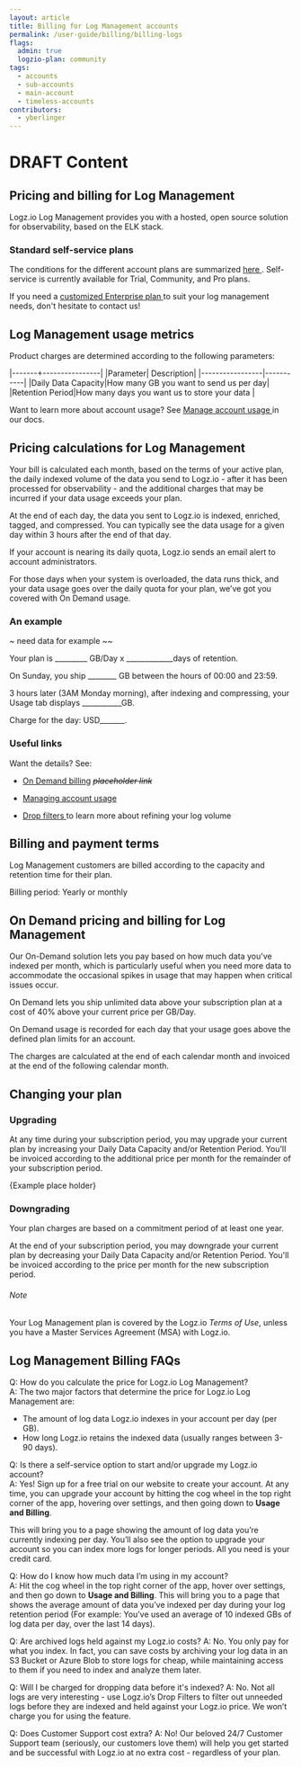 ```yaml
---
layout: article
title: Billing for Log Management accounts 
permalink: /user-guide/billing/billing-logs
flags:
  admin: true
  logzio-plan: community
tags:
  - accounts
  - sub-accounts
  - main-account
  - timeless-accounts
contributors:
  - yberlinger
---
```


# DRAFT Content
## Pricing and billing for Log Management

Logz.io Log Management provides you with a hosted, open source solution for observability, based on the ELK stack.



### Standard self-service plans

The conditions for the different account plans are summarized <a href ="/user-guide/billing/billing-log-plan-summaries" target="_blank">here </a>. Self-service is currently available for Trial, Community, and Pro plans.  

If you need a  <a href ="user-guide/billing/billing-log-plan-summaries#enterprise-plans" target="_blank">customized Enterprise plan </a> to suit your log management needs, don't hesitate to contact us!

## Log Management usage metrics

Product charges are determined according to the following parameters:

|-------+----------------|
|Parameter| Description|
|-----------------|-----------|
|Daily Data Capacity|How many GB you want to send us per day|
|Retention Period|How many days you want us to store your data |



Want to learn more about account usage? See <a href ="/user-guide/accounts/manage-account-usage" target="_blank"> Manage account usage </a> in our docs. 

## Pricing calculations for Log Management 
Your bill is calculated each month, based on the terms of your active plan, the daily indexed volume of the data you send to Logz.io - after it has been processed for observability - and the additional charges that may be incurred if your data usage exceeds your plan. 

At the end of each day, the data you sent to Logz.io is indexed, enriched, tagged, and compressed. You can typically see the data usage for a given day within 3 hours after the end of that day.  <!--provide location Usage information page -->

If your account is nearing its daily quota, Logz.io sends an email alert to account administrators. 

For those days when your system is overloaded, the data runs thick, and your data usage goes over the daily quota for your plan, we’ve got you covered with On Demand usage. 


### An example
<i class="fas fa-info-circle"></i>  

~ need data for example ~~

<!-- place in a box - find syntax -->
Your plan is _________  GB/Day x  _____________days of retention.

On Sunday, you ship ________ GB between the hours of 00:00 and 23:59. 

3 hours later (3AM Monday morning), after indexing and compressing, your Usage tab displays ___________GB.

Charge for the day: USD_______.

### Useful links

Want the details? See: 

+ <a href ="/user-guide/link placeholder" target="_blank"> On Demand billing</a> <!--replace link placeholder --> _~~placeholder link~~_

+ <a href ="/user-guide/accounts/manage-account-usage" target="_blank"> Managing account usage </a>

+ <a href ="/user-guide/accounts/drop-filters/" target="_blank"> Drop filters </a> to learn more about refining your log volume

## Billing and payment terms

Log Management customers are billed according to the capacity and retention time for their plan.

Billing period: Yearly or monthly 

## On Demand pricing and billing for Log Management

Our On-Demand solution lets you pay based on how much data you've indexed per month, which is particularly useful when you need more data to accommodate the occasional spikes in usage that may happen when critical issues occur.  

On Demand lets you ship unlimited data above your subscription plan at a cost of 40% above your current price per GB/Day. 

On Demand usage is recorded for each day that your usage goes above the defined plan limits for an account.

The charges are calculated at the end of each calendar month and invoiced at the end of the following calendar month. 

## Changing your plan

### Upgrading

At any time during your subscription period, you may upgrade your current plan by increasing your Daily Data Capacity and/or Retention Period. You'll be invoiced according to the additional price per month for the remainder of your subscription period.  

{Example place holder}

### Downgrading
Your plan charges are based on a commitment period of at least one year. 

At the end of your subscription period, you may downgrade your current plan by decreasing your Daily Data Capacity and/or Retention Period. You'll be invoiced according to the price per month for the new subscription period.  

###### Note
Your Log Management plan is covered by the Logz.io _Terms of Use_, unless you have a Master Services Agreement (MSA) with Logz.io. 

## Log Management Billing FAQs
Q: How do you calculate the price for Logz.io Log Management? <br>
A: The two major factors that determine the price for Logz.io Log Management are:
+  The amount of log data Logz.io indexes in your account per day (per GB).
+ How long Logz.io retains the indexed data (usually ranges between 3-90 days).

Q: Is there a self-service option to start and/or upgrade my Logz.io account? <br>
A: Yes! Sign up for a free trial on our website to create your account. At any time, you can upgrade your account by hitting the cog wheel in the top right corner of the app, hovering over settings, and then going down to **Usage and Billing**. 

This will bring you to a page showing the amount of log data you’re currently indexing per day. <!--When it's a free trial it is not necessarily about indexing more logs.....if they do not upgrade to PRO they will be able to eventually log only 1GB with 1 day retention that is available on the FREE plan --> You’ll also see the option to upgrade your account so you can index more logs for longer periods. All you need is your credit card.

Q: How do I know how much data I’m using in my account?  <br>
A: Hit the cog wheel in the top right corner of the app, hover over settings, and then go down to **Usage and Billing**. This will bring you to a page that shows the average amount of data you’ve indexed per day during your log retention period (For example: You’ve used an average of 10 indexed GBs of log data per day, over the last 14 days).

Q: Are archived logs held against my Logz.io costs?
A: No. You only pay for what you index. In fact, you can save costs by archiving your log data in an S3 Bucket or Azure Blob to store logs for cheap, while maintaining access to them if you need to index and analyze them later.

Q: Will I be charged for dropping data before it's indexed?
A: No. Not all logs are very interesting - use Logz.io’s Drop Filters to filter out unneeded logs before they are indexed and held against your Logz.io price. We won’t charge you for using the feature.

Q: Does Customer Support cost extra?
A: No! Our beloved 24/7 Customer Support team (seriously, our customers love them) will help you get started and be successful with Logz.io at no extra cost - regardless of your plan.
